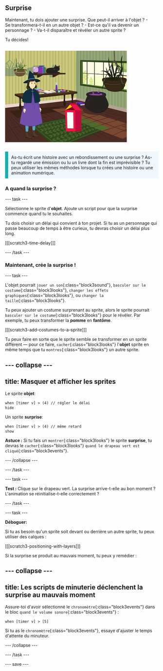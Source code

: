 ## Surprise

<div style="display: flex; flex-wrap: wrap">
<div style="flex-basis: 200px; flex-grow: 1; margin-right: 15px;">
Maintenant, tu dois ajouter une surprise. Que peut-il arriver à l'objet ? 
- Se transformera-t-il en un autre objet ? 
- Est-ce qu'il va devenir un personnage ? 
- Va-t-il disparaître et révéler un autre sprite ? 

Tu décides!
</div>
<div>

![Le projet 'Cat magic' montrant la surprise.](images/cat-magic.png)

</div>
</div>

<p style="border-left: solid; border-width:10px; border-color: #0faeb0; background-color: aliceblue; padding: 10px;">
As-tu écrit une histoire avec un rebondissement ou une surprise ? As-tu regardé une émission ou lu un livre dont la fin est imprévisible ? Tu peux utiliser les mêmes méthodes lorsque tu crées une histoire ou une animation numérique. 
</p>

### A quand la surprise ?

--- task ---

Sélectionne le sprite d'**objet**. Ajoute un script pour que la surprise commence quand tu le souhaites.

Tu dois choisir un délai qui convient à ton projet. Si tu as un personnage qui passe beaucoup de temps à être curieux, tu devras choisir un délai plus long.

[[[scratch3-time-delay]]]

--- /task ---

### Maintenant, crée la surprise !

--- task ---

L'objet pourrait `jouer un son`{:class="block3sound"}, `basculer sur le costume`{:class="block3looks"}, `changer les effets graphiques`{:class="block3looks"}, ou `changer la taille`{:class="block3looks"}.

Tu peux ajouter un costume surprenant au sprite, alors le sprite pourrait `basculer sur le costume`{:class="block3looks"} pour le révéler. Par exemple, tu peux transformer la **pomme** en **fantôme**.

[[[scratch3-add-costumes-to-a-sprite]]]

Tu peux faire en sorte que le sprite semble se transformer en un sprite différent — pour ce faire, `cacher`{:class="block3looks"} l'**objet** sprite en même temps que tu `montres`{:class="block3looks"} un autre sprite.

--- collapse ---
---
title: Masquer et afficher les sprites
---

Le sprite **objet**:
```blocks3
when [timer v] > (4) // régler le délai
hide
```

Un sprite **surprise**:
```blocks3
when [timer v] > (4) // même retard
show
```

**Astuce :** Si tu fais un `montrer`{:class="block3looks"} le sprite **surprise**, tu devras le `cacher`{:class="block3looks"} `quand le drapeau vert est cliqué`{:class="block3events"}.

--- /collapse ---

--- /task ---

--- task ---

**Test :** Clique sur le drapeau vert. La surprise arrive-t-elle au bon moment ? L'animation se réinitialise-t-elle correctement ?

--- /task ---

--- task ---

**Déboguer:**

Si tu as besoin qu'un sprite soit devant ou derrière un autre sprite, tu peux utiliser des calques :

[[[scratch3-positioning-with-layers]]]

Si la surprise se produit au mauvais moment, tu peux y remédier :

--- collapse ---
---
title: Les scripts de minuterie déclenchent la surprise au mauvais moment
---

Assure-toi d'avoir sélectionné le `chronomètre`{:class="block3events"} dans le bloc `quand le volume sonore`{:class="block3events"} :

```blocks3
when [timer v] > [5]
```

Si tu as le `chronomètre`{:class="block3events"}, essaye d'ajuster le temps d'attente du minuteur.

--- /collapse ---

--- /task ---

--- save ---
